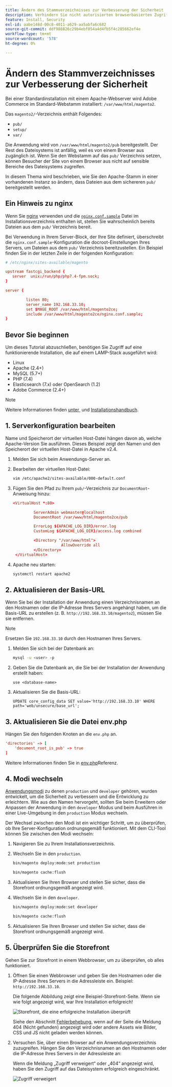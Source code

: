 ```yaml
---
title: Ändern des Stammverzeichnisses zur Verbesserung der Sicherheit
description: Verhindern Sie nicht autorisierten browserbasierten Zugriff auf das lokale Dateisystem von Adobe Commerce.
feature: Install, Security
exl-id: aabe148d-00c8-4011-a629-aa5abfa6c682
source-git-commit: ddf988826c29b4ebf054a4d4fb5f4c285662ef4e
workflow-type: tm+mt
source-wordcount: '578'
ht-degree: 0%

---
```


# Ändern des Stammverzeichnisses zur Verbesserung der Sicherheit

Bei einer Standardinstallation mit einem Apache-Webserver wird Adobe Commerce im Standard-Webstamm installiert: `/var/www/html/magento2`.

Das `magento2/`-Verzeichnis enthält Folgendes:

- `pub/`
- `setup/`
- `var/`

Die Anwendung wird von `/var/www/html/magento2/pub` bereitgestellt. Der Rest des Dateisystems ist anfällig, weil es von einem Browser aus zugänglich ist.
Wenn Sie den Webstamm auf das `pub/` Verzeichnis setzen, können Besucher der Site von einem Browser aus nicht auf sensible Bereiche des Dateisystems zugreifen.

In diesem Thema wird beschrieben, wie Sie den Apache-Stamm in einer vorhandenen Instanz so ändern, dass Dateien aus dem sichereren `pub/` bereitgestellt werden.

## Ein Hinweis zu nginx

Wenn Sie [nginx](../prerequisites/web-server/nginx.md) verwenden und die [`nginx.conf.sample`](https://github.com/magento/magento2/blob/2.4/nginx.conf.sample) Datei im Installationsverzeichnis enthalten ist, stellen Sie wahrscheinlich bereits Dateien aus dem `pub/` Verzeichnis bereit.

Bei Verwendung in Ihrem Server-Block, der Ihre Site definiert, überschreibt die `nginx.conf.sample`-Konfiguration die docroot-Einstellungen Ihres Servers, um Dateien aus dem `pub/` Verzeichnis bereitzustellen. Ein Beispiel finden Sie in der letzten Zeile in der folgenden Konfiguration:

```conf
# /etc/nginx/sites-available/magento

upstream fastcgi_backend {
   server  unix:/run/php/php7.4-fpm.sock;
}

server {

         listen 80;
         server_name 192.168.33.10;
         set $MAGE_ROOT /var/www/html/magento2ce;
         include /var/www/html/magento2ce/nginx.conf.sample;
}
```

## Bevor Sie beginnen

Um dieses Tutorial abzuschließen, benötigen Sie Zugriff auf eine funktionierende Installation, die auf einem LAMP-Stack ausgeführt wird:

- Linux
- Apache (2.4+)
- MySQL (5.7+)
- PHP (7.4)
- Elasticsearch (7.x) oder OpenSearch (1.2)
- Adobe Commerce (2.4+)

>[!NOTE]
>
>Weitere Informationen finden [&#x200B; unter &#x200B;](../prerequisites/overview.md) und [Installationshandbuch](../overview.md).

## &#x200B;1. Serverkonfiguration bearbeiten

Name und Speicherort der virtuellen Host-Datei hängen davon ab, welche Apache-Version Sie ausführen. Dieses Beispiel zeigt den Namen und den Speicherort der virtuellen Host-Datei in Apache v2.4.

1. Melden Sie sich beim Anwendungs-Server an.
1. Bearbeiten der virtuellen Host-Datei:

   ```bash
   vim /etc/apache2/sites-available/000-default.conf
   ```

1. Fügen Sie den Pfad zu Ihrem `pub/`-Verzeichnis zur `DocumentRoot`-Anweisung hinzu:

   ```conf
   <VirtualHost *:80>
   
            ServerAdmin webmaster@localhost
            DocumentRoot /var/www/html/magento2ce/pub
   
            ErrorLog ${APACHE_LOG_DIR}/error.log
            CustomLog ${APACHE_LOG_DIR}/access.log combined
   
            <Directory "/var/www/html">
                        AllowOverride all
            </Directory>
    </VirtualHost>
   ```

1. Apache neu starten:

   ```bash
   systemctl restart apache2
   ```

## &#x200B;2. Aktualisieren der Basis-URL

Wenn Sie bei der Installation der Anwendung einen Verzeichnisnamen an den Hostnamen oder die IP-Adresse Ihres Servers angehängt haben, um die Basis-URL zu erstellen (z. B. `http://192.168.33.10/magento2`), müssen Sie sie entfernen.

>[!NOTE]
>
>Ersetzen Sie `192.168.33.10` durch den Hostnamen Ihres Servers.

1. Melden Sie sich bei der Datenbank an:

   ```bash
   mysql -u <user> -p
   ```

1. Geben Sie die Datenbank an, die Sie bei der Installation der Anwendung erstellt haben:

   ```shell
   use <database-name>
   ```

1. Aktualisieren Sie die Basis-URL:

   ```shell
   UPDATE core_config_data SET value='http://192.168.33.10' WHERE path='web/unsecure/base_url';
   ```

## &#x200B;3. Aktualisieren Sie die Datei env.php

Hängen Sie den folgenden Knoten an die `env.php` an.

```conf
'directories' => [
    'document_root_is_pub' => true
]
```

Weitere Informationen finden Sie in [env.php](../../configuration/reference/config-reference-envphp.md)Referenz.

## &#x200B;4. Modi wechseln

[Anwendungsmodi](../../configuration/bootstrap/application-modes.md) zu denen `production` und `developer` gehören, wurden entwickelt, um die Sicherheit zu verbessern und die Entwicklung zu erleichtern. Wie aus den Namen hervorgeht, sollten Sie beim Erweitern oder Anpassen der Anwendung in den `developer` Modus und beim Ausführen in einer Live-Umgebung in den `production` Modus wechseln.

Der Wechsel zwischen den Modi ist ein wichtiger Schritt, um zu überprüfen, ob Ihre Server-Konfiguration ordnungsgemäß funktioniert. Mit dem CLI-Tool können Sie zwischen den Modi wechseln:

1. Navigieren Sie zu Ihrem Installationsverzeichnis.
1. Wechseln Sie in den `production`.

   ```bash
   bin/magento deploy:mode:set production
   ```

   ```bash
   bin/magento cache:flush
   ```

1. Aktualisieren Sie Ihren Browser und stellen Sie sicher, dass die Storefront ordnungsgemäß angezeigt wird.
1. Wechseln Sie in den `developer`.

   ```bash
   bin/magento deploy:mode:set developer
   ```

   ```bash
   bin/magento cache:flush
   ```

1. Aktualisieren Sie Ihren Browser und stellen Sie sicher, dass die Storefront ordnungsgemäß angezeigt wird.

## &#x200B;5. Überprüfen Sie die Storefront

Gehen Sie zur Storefront in einem Webbrowser, um zu überprüfen, ob alles funktioniert.

1. Öffnen Sie einen Webbrowser und geben Sie den Hostnamen oder die IP-Adresse Ihres Servers in die Adressleiste ein. Beispiel: `http://192.168.33.10`.

   Die folgende Abbildung zeigt eine Beispiel-Storefront-Seite. Wenn sie wie folgt angezeigt wird, war Ihre Installation erfolgreich!

   ![Storefront, die eine erfolgreiche Installation überprüft](../../assets/installation/install-success_store.png)

   Siehe den Abschnitt [Fehlerbehebung](https://support.magento.com/hc/en-us/articles/360032994352), wenn auf der Seite die Meldung 404 (Nicht gefunden) angezeigt wird oder andere Assets wie Bilder, CSS und JS nicht geladen werden können.

1. Versuchen Sie, über einen Browser auf ein Anwendungsverzeichnis zuzugreifen. Hängen Sie den Verzeichnisnamen an den Hostnamen oder die IP-Adresse Ihres Servers in der Adressleiste an:

   Wenn die Meldung „Zugriff verweigert“ oder „404“ angezeigt wird, haben Sie den Zugriff auf das Dateisystem erfolgreich eingeschränkt.

   ![Zugriff verweigert](../../assets/installation/access-denied.png)
